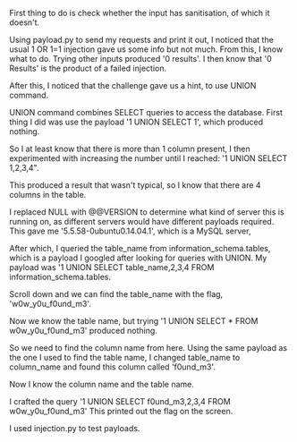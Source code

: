 First thing to do is check whether the input has sanitisation, of which it doesn't.

Using payload.py to send my requests and print it out, I noticed that the usual 1 OR 1=1 injection gave us some info but not much.
From this, I know what to do.
Trying other inputs produced '0 results'. I then know that '0 Results' is the product of a failed injection.

After this, I noticed that the challenge gave us a hint, to use UNION command.

UNION command combines SELECT queries to access the database.
First thing I did was use the payload '1 UNION SELECT 1', which produced nothing.

So I at least know that there is more than 1 column present, I then experimented with increasing the number until I reached:
'1 UNION SELECT 1,2,3,4".

This produced a result that wasn't typical, so I know that there are 4 columns in the table.

I replaced NULL with @@VERSION to determine what kind of server this is running on, as different servers would have different payloads required.
This gave me '5.5.58-0ubuntu0.14.04.1', which is a MySQL server,

After which, I queried the table_name from information_schema.tables, which is a payload I googled after looking for queries with UNION.
My payload was '1 UNION SELECT table_name,2,3,4 FROM information_schema.tables.

Scroll down and we can find the table_name with the flag, 'w0w_y0u_f0und_m3'.

Now we know the table name, but trying '1 UNION SELECT * FROM w0w_y0u_f0und_m3' produced nothing.

So we need to find the column name from here. Using the same payload as the one I used to find the table name, I changed table_name to column_name and found this column called
'f0und_m3'.

Now I know the column name and the table name.

I crafted the query '1 UNION SELECT f0und_m3,2,3,4 FROM w0w_y0u_f0und_m3'
This printed out the flag on the screen.

I used injection.py to test payloads.
